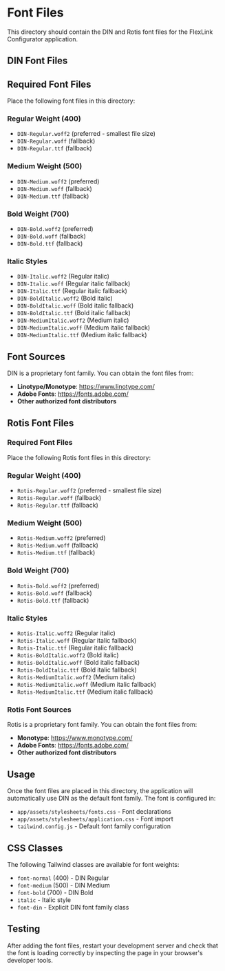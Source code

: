 # Font Files

This directory should contain the DIN and Rotis font files for the FlexLink Configurator application.

## DIN Font Files

## Required Font Files

Place the following font files in this directory:

### Regular Weight (400)
- `DIN-Regular.woff2` (preferred - smallest file size)
- `DIN-Regular.woff` (fallback)
- `DIN-Regular.ttf` (fallback)

### Medium Weight (500)
- `DIN-Medium.woff2` (preferred)
- `DIN-Medium.woff` (fallback)
- `DIN-Medium.ttf` (fallback)

### Bold Weight (700)
- `DIN-Bold.woff2` (preferred)
- `DIN-Bold.woff` (fallback)
- `DIN-Bold.ttf` (fallback)

### Italic Styles
- `DIN-Italic.woff2` (Regular italic)
- `DIN-Italic.woff` (Regular italic fallback)
- `DIN-Italic.ttf` (Regular italic fallback)
- `DIN-BoldItalic.woff2` (Bold italic)
- `DIN-BoldItalic.woff` (Bold italic fallback)
- `DIN-BoldItalic.ttf` (Bold italic fallback)
- `DIN-MediumItalic.woff2` (Medium italic)
- `DIN-MediumItalic.woff` (Medium italic fallback)
- `DIN-MediumItalic.ttf` (Medium italic fallback)

## Font Sources

DIN is a proprietary font family. You can obtain the font files from:

- **Linotype/Monotype**: https://www.linotype.com/
- **Adobe Fonts**: https://fonts.adobe.com/
- **Other authorized font distributors**

## Rotis Font Files

### Required Font Files

Place the following Rotis font files in this directory:

### Regular Weight (400)
- `Rotis-Regular.woff2` (preferred - smallest file size)
- `Rotis-Regular.woff` (fallback)
- `Rotis-Regular.ttf` (fallback)

### Medium Weight (500)
- `Rotis-Medium.woff2` (preferred)
- `Rotis-Medium.woff` (fallback)
- `Rotis-Medium.ttf` (fallback)

### Bold Weight (700)
- `Rotis-Bold.woff2` (preferred)
- `Rotis-Bold.woff` (fallback)
- `Rotis-Bold.ttf` (fallback)

### Italic Styles
- `Rotis-Italic.woff2` (Regular italic)
- `Rotis-Italic.woff` (Regular italic fallback)
- `Rotis-Italic.ttf` (Regular italic fallback)
- `Rotis-BoldItalic.woff2` (Bold italic)
- `Rotis-BoldItalic.woff` (Bold italic fallback)
- `Rotis-BoldItalic.ttf` (Bold italic fallback)
- `Rotis-MediumItalic.woff2` (Medium italic)
- `Rotis-MediumItalic.woff` (Medium italic fallback)
- `Rotis-MediumItalic.ttf` (Medium italic fallback)

### Rotis Font Sources

Rotis is a proprietary font family. You can obtain the font files from:

- **Monotype**: https://www.monotype.com/
- **Adobe Fonts**: https://fonts.adobe.com/
- **Other authorized font distributors**

## Usage

Once the font files are placed in this directory, the application will automatically use DIN as the default font family. The font is configured in:

- `app/assets/stylesheets/fonts.css` - Font declarations
- `app/assets/stylesheets/application.css` - Font import
- `tailwind.config.js` - Default font family configuration

## CSS Classes

The following Tailwind classes are available for font weights:

- `font-normal` (400) - DIN Regular
- `font-medium` (500) - DIN Medium  
- `font-bold` (700) - DIN Bold
- `italic` - Italic style
- `font-din` - Explicit DIN font family class

## Testing

After adding the font files, restart your development server and check that the font is loading correctly by inspecting the page in your browser's developer tools. 